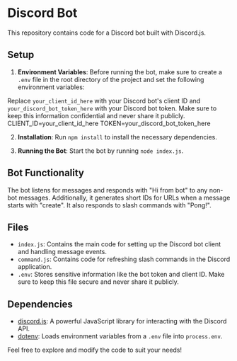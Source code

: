 # Discord Bot

This repository contains code for a Discord bot built with Discord.js.

## Setup

1. **Environment Variables**: Before running the bot, make sure to create a `.env` file in the root directory of the project and set the following environment variables:


Replace `your_client_id_here` with your Discord bot's client ID and `your_discord_bot_token_here` with your Discord bot token. Make sure to keep this information confidential and never share it publicly.
CLIENT_ID=your_client_id_here
TOKEN=your_discord_bot_token_here


2. **Installation**: Run `npm install` to install the necessary dependencies.

3. **Running the Bot**: Start the bot by running `node index.js`.

## Bot Functionality

The bot listens for messages and responds with "Hi from bot" to any non-bot messages. Additionally, it generates short IDs for URLs when a message starts with "create". It also responds to slash commands with "Pong!".

## Files

- `index.js`: Contains the main code for setting up the Discord bot client and handling message events.
- `command.js`: Contains code for refreshing slash commands in the Discord application.
- `.env`: Stores sensitive information like the bot token and client ID. Make sure to keep this file secure and never share it publicly.

## Dependencies

- [discord.js](https://discord.js.org/): A powerful JavaScript library for interacting with the Discord API.
- [dotenv](https://www.npmjs.com/package/dotenv): Loads environment variables from a `.env` file into `process.env`.

Feel free to explore and modify the code to suit your needs!
